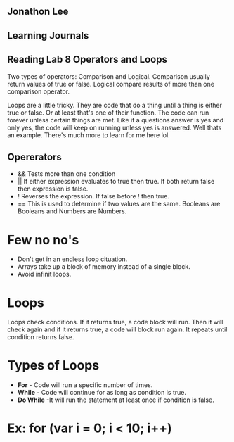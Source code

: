 ## Jonathon Lee
## Learning Journals
## Reading Lab 8 Operators and Loops

Two types of operators: Comparison and Logical. Comparison usually return values of true or false. Logical compare results of more than one comparison operator.

Loops are a little tricky. They are code that do a thing until a thing is either true or false. Or at least that's one of their function. The code can run forever unless certain things are met. Like if a questions answer is yes and only yes, the code will keep on running unless yes is answered. Well thats an example. There's much more to learn for me here lol.


## Opererators
* && Tests more than one condition
* || If either expression evaluates to true then true. If both return false then expression is false.
* ! Reverses the expression. If false before ! then true.
* == This is used to determine if two values are the same. Booleans are Booleans and Numbers are Numbers.

# Few no no's
* Don't get in an endless loop cituation.
* Arrays take up a block of memory instead of a single block.
* Avoid infinit loops.


# Loops 
Loops check conditions. If it returns true, a code block will run. Then it will check again and if it returns true, a code will block run again. It repeats until condition returns false.

# Types of Loops
* **For** - Code will run a specific number of times.
* **While** - Code will continue for as long as condition is true.
* **Do While** -It will run the statement at least once if condition is false.
# Ex: for (var i = 0; i < 10; i++)

